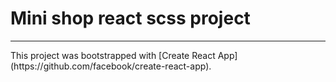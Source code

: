 <h1>Mini shop react scss project</h1>
<hr>
This project was bootstrapped with [Create React App](https://github.com/facebook/create-react-app). 

